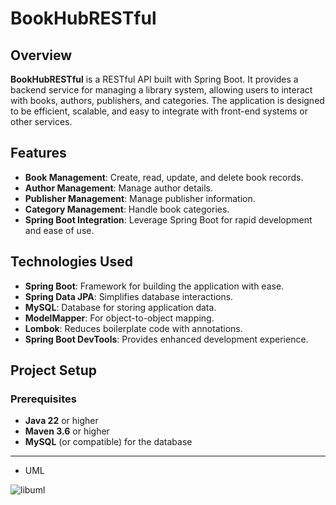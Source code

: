 # BookHubRESTful

## Overview

**BookHubRESTful** is a RESTful API built with Spring Boot. It provides a backend service for managing a library system, allowing users to interact with books, authors, publishers, and categories. The application is designed to be efficient, scalable, and easy to integrate with front-end systems or other services.

## Features

- **Book Management**: Create, read, update, and delete book records.
- **Author Management**: Manage author details.
- **Publisher Management**: Manage publisher information.
- **Category Management**: Handle book categories.
- **Spring Boot Integration**: Leverage Spring Boot for rapid development and ease of use.

## Technologies Used

- **Spring Boot**: Framework for building the application with ease.
- **Spring Data JPA**: Simplifies database interactions.
- **MySQL**: Database for storing application data.
- **ModelMapper**: For object-to-object mapping.
- **Lombok**: Reduces boilerplate code with annotations.
- **Spring Boot DevTools**: Provides enhanced development experience.

## Project Setup

### Prerequisites

- **Java 22** or higher
- **Maven 3.6** or higher
- **MySQL** (or compatible) for the database

---

- UML

![libuml](https://github.com/user-attachments/assets/75362009-34c4-4e9d-af18-d46e1b37801d)













